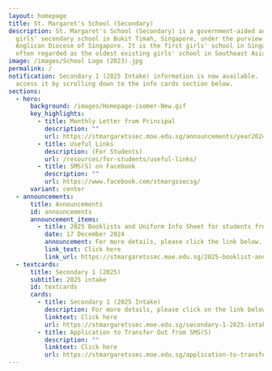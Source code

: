 ```yaml
---
layout: homepage
title: St. Margaret's School (Secondary)
description: St. Margaret's School (Secondary) is a government-aided autonomous
  girls' secondary school in Bukit Timah, Singapore, under the purview of the
  Anglican Diocese of Singapore. It is the first girls' school in Singapore and
  often regarded as the oldest existing girls' school in Southeast Asia.
image: /images/School Logo (2023).jpg
permalink: /
notification: Secondary 1 (2025 Intake) information is now available.  You can
  access it by scrolling down to the info cards section below.
sections:
  - hero:
      background: /images/Homepage-isomer-New.gif
      key_highlights:
        - title: Monthly Letter from Principal
          description: ""
          url: https://stmargaretssec.moe.edu.sg/announcements/year2024/
        - title: Useful Links
          description: (For Students)
          url: /resources/for-students/useful-links/
        - title: SMS(S) on Facebook
          description: ""
          url: https://www.facebook.com/stmargssecsg/
      variant: center
  - announcements:
      title: Announcements
      id: announcements
      announcement_items:
        - title: 2025 Booklists and Uniform Info Sheet for students from Secondary 1 to 5
          date: 17 December 2024
          announcement: For more details, please click the link below.
          link_text: Click here
          link_url: https://stmargaretssec.moe.edu.sg/2025-booklist-and-stationery/
  - textcards:
      title: Secondary 1 (2025)
      subtitle: 2025 intake
      id: textcards
      cards:
        - title: Secondary 1 (2025 Intake)
          description: For more details, please click on the link below.
          linktext: Click here
          url: https://stmargaretssec.moe.edu.sg/secondary-1-2025-intake/
        - title: Application to Transfer Out from SMS(S)
          description: ""
          linktext: Click here
          url: https://stmargaretssec.moe.edu.sg/application-to-transfer-out-from-st-margaret-s-school-secondary/
---
```

